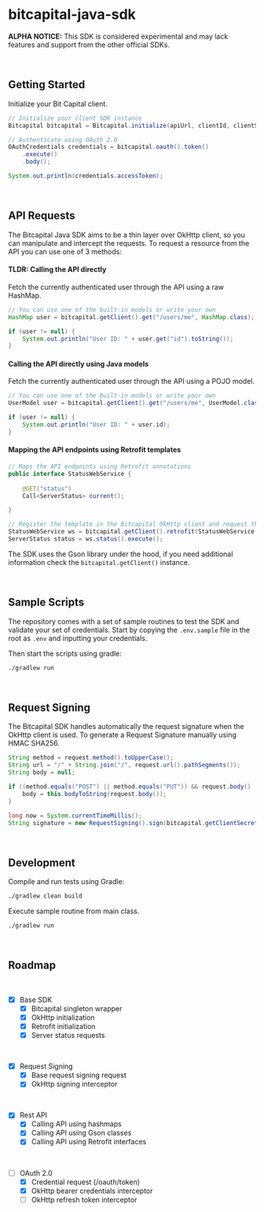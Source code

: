 bitcapital-java-sdk
===================

**ALPHA NOTICE:** This SDK is considered experimental and may lack features and support from the other official SDKs.  

<br />

## Getting Started

Initialize your Bit Capital client.

```java
// Initialize your client SDK instance
Bitcapital bitcapital = Bitcapital.initialize(apiUrl, clientId, clientSecret);

// Authenticate using OAuth 2.0
OAuthCredentials credentials = bitcapital.oauth().token()
    .execute()
    .body();

System.out.println(credentials.accessToken);
```

<br />

## API Requests

The Bitcapital Java SDK aims to be a thin layer over OkHttp client, so you can manipulate and intercept the requests.
 To request a resource from the API you can use one of 3 methods: 

#### TLDR: Calling the API directly

Fetch the currently authenticated user through the API using a raw HashMap.

```java
// You can use one of the built-in models or write your own
HashMap user = bitcapital.getClient().get("/users/me", HashMap.class);

if (user != null) {
    System.out.println("User ID: " + user.get("id").toString());
}
```

#### Calling the API directly using Java models

Fetch the currently authenticated user through the API using a POJO model.

```java
// You can use one of the built-in models or write your own
UserModel user = bitcapital.getClient().get("/users/me", UserModel.class);

if (user != null) {
    System.out.println("User ID: " + user.id);
}
```

#### Mapping the API endpoints using Retrofit templates

```java
// Maps the API endpoints using Retrofit annotations
public interface StatusWebService {
    
    @GET("status")
    Call<ServerStatus> current();

}

// Register the template in the Bitcapital OkHttp client and request the resource from the API
StatusWebService ws = bitcapital.getClient().retrofit(StatusWebService.class);
ServerStatus status = ws.status().execute();
```

The SDK uses the Gson library under the hood, if you need additional information check the `bitcapital.getClient()` instance.

<br />

## Sample Scripts

The repository comes with a set of sample routines to test the SDK and validate your set of credentials. Start by copying
the `.env.sample` file in the root as `.env` and inputting your credentials.

Then start the scripts using gradle:

```bash
./gradlew run
```

<br />

## Request Signing

The Bitcapital SDK handles automatically the request signature when the OkHttp client is used. 
To generate a Request Signature manually using HMAC SHA256.

```java
String method = request.method().toUpperCase();
String url = "/" + String.join("/", request.url().pathSegments());
String body = null;

if ((method.equals("POST") || method.equals("PUT")) && request.body() != null) {
    body = this.bodyToString(request.body());
}

long now = System.currentTimeMillis();
String signature = new RequestSigning().sign(bitcapital.getClientSecret(), method, url, body, now);
```

<br />

## Development

Compile and run tests using Gradle:

```bash
./gradlew clean build
```

Execute sample routine from main class.

```bash
./gradlew run
```

<br />

## Roadmap

<br />

- [x] Base SDK
    - [x] Bitcapital singleton wrapper
    - [x] OkHttp initialization
    - [x] Retrofit initialization
    - [x] Server status requests
   
<br />

- [x] Request Signing
    - [x] Base request signing request
    - [x] OkHttp signing interceptor
<br /> 

- [x] Rest API    
    - [x] Calling API using hashmaps
    - [x] Calling API using Gson classes
    - [x] Calling API using Retrofit interfaces

<br />

- [ ] OAuth 2.0
    - [x] Credential request (/oauth/token)
    - [x] OkHttp bearer credentials interceptor
    - [ ] OkHttp refresh token interceptor

<br />